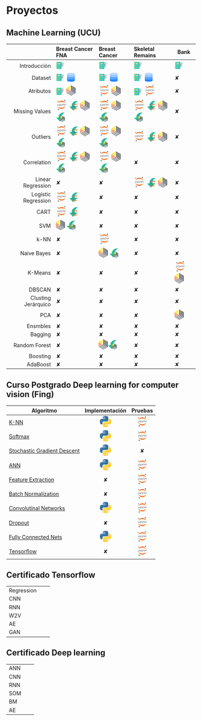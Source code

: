 # Proyectos

## Machine Learning (UCU)

|                     | Breast Cancer FNA     | Breast Cancer |Skeletal Remains   | Bank | 
|--------------------:|:-------------------|:--|:--------------------| ------- |
| Introducción        | [![RM](./img/dc.png)][1]  | [![RM](./img/dc.png)][4_1] | [![RM](./img/dc.png)][2_1]  | [![RM](./img/dc.png)][3_1] |
| Dataset             | [![DOC](./img/dc.png)][2] [![Dataset](./img/dd.png)][23] | [![RM](./img/dc.png)][4_2] [![RM](./img/dd.png)][4_9] | [![Dataset](./img/dc.png)][2_4] [![Dataset](./img/dd.png)][2_3]  |✘ |
| Atributos           | [![RM](./img/dc.png)][4] [![RM](./img/rm.png)][3] | [![RM](./img/jn.png)][4_3] [![RM](./img/rm.png)][4_8]  | [![RM](./img/dc.png)][2_2] [![Dataset](./img/jn.png)][2_5]  |✘ |
| Missing Values      | [![RM](./img/jn.png)][5] [![RM](./img/jd.png)][25] [![RM](./img/rm.png)][6] [![RM](./img/rd.png)][24] | [![RM](./img/jn.png)][4_4] [![RM](./img/rm.png)][4_11] [![RM](./img/rd.png)][4_10] |  [![RM](./img/jn.png)][2_6] [![RM](./img/jd.png)][2_9] [![RM](./img/rm.png)][2_12] [![RM](./img/rd.png)][2_13] |✘ |
| Outliers            | [![RM](./img/jn.png)][7] [![RM](./img/jd.png)][26] [![RM](./img/rm.png)][8] [![RM](./img/rd.png)][21]  | [![RM](./img/jn.png)][4_5] [![RM](./img/rm.png)][4_12] [![RM](./img/rd.png)][4_13] | [![RM](./img/jn.png)][2_7] [![RM](./img/jd.png)][2_10] [![RM](./img/rm.png)][2_14] |✘ |
| Correlation         | [![RM](./img/jn.png)][19] [![RM](./img/jd.png)][27] [![RM](./img/rm.png)][20] [![RM](./img/rd.png)][22] | [![RM](./img/jn.png)][4_6]  [![RM](./img/rm.png)][4_14]  [![RM](./img/rd.png)][4_15]  | ✘ | ✘ |
| Linear Regression   | ✘  | ✘ | [![RM](./img/jn.png)][2_8] [![RM](./img/jd.png)][2_11] [![RM](./img/rm.png)][2_15] |✘ |
| Logistic Regression | [![RM](./img/jn.png)][11] [![](./img/jd.png)][12] | ✘ | ✘ |✘ |
| CART                | [![RM](./img/jn.png)][13] [![](./img/jd.png)][14] | ✘ | ✘ |✘ |
| SVM                 | [![](./img/rm.png)][15] [![](./img/rd.png)][16] | ✘ | ✘ |✘ |
| k-NN | ✘ | [![JN](./img/jn.png)][4_7] | ✘ |✘ |
| Naive Bayes | ✘ | [![](./img/rm.png)][4_16] [![](./img/rd.png)][4_17] | ✘ | ✘ |
| K-Means | ✘ | ✘ | ✘ | [![JN](./img/jn.png)][5_1] [![RM](./img/rm.png)][5_3] |
| DBSCAN | ✘ | ✘ | ✘ | ✘ |
| Clusting Jerárquico | ✘ | ✘ | ✘ | ✘ |
| PCA | ✘ | ✘ | ✘ | [![RM](./img/rm.png)][5_2]  |
| Ensmbles | ✘ | ✘ | ✘ | ✘ |
| Bagging | ✘ | ✘ | ✘ | ✘ |
| Random Forest | ✘ | [![RM](./img/rm.png)][6_1][![RM](./img/rd.png)][6_2] | ✘ | ✘ |
| Boosting | ✘ | ✘ | ✘ | ✘ |
| AdaBoost | ✘ | ✘ | ✘ | ✘ |

[1]: ./proyects/breast-cancer/1_introduction.md
[2]: ./proyects/breast-cancer/2_dataset.md
[23]: https://drive.google.com/file/d/1N31jS36zYpPMVXFy1AqcbxCgJodye0bW/view?usp=sharing
[3]: ./proyects/breast-cancer/3_attributes_rapidminer.md
[4]: ./proyects/breast-cancer/3_attributes_text.md
[5]: ./proyects/breast-cancer/4_missing_values_code.md
[6]: ./proyects/breast-cancer/4_missing_values_rapidminer.md
[25]: https://drive.google.com/file/d/13QAtVBRNAjF_7PL_QxUb_bbmdfuNIIBh/view?usp=sharing
[24]: https://drive.google.com/file/d/1OGvxyWzjjxLlCi36yNKFzMCeQoL7PEUP/view?usp=sharing
[7]: ./proyects/breast-cancer/5_outliers_code.md
[26]: https://drive.google.com/file/d/1J0YxNysM__epSxv9qC35dw_pUN7PEjFP/view?usp=sharing
[21]: https://drive.google.com/file/d/1Wl7EbF4hMsidKGcm8Fr6wGTw0x5GIgNd/view?usp=sharing
[19]: ./proyects/breast-cancer/6_correlation_code.md
[27]: https://drive.google.com/file/d/1HzOwoi8c0WAsTh10GIxluBqPCRE_MZy6/view?usp=sharing
[20]: ./proyects/breast-cancer/6_correlation_rapidminer.md
[22]: https://drive.google.com/file/d/1LrBDKFolKlYzN1JeliW61lSSXrE3CbWm/view?usp=sharing
[8]: ./proyects/breast-cancer/5_outliers_rapidminer.md
[9]: ./proyects/breast-cancer/
[10]: ./proyects/breast-cancer/
[11]: ./proyects/breast-cancer/8_logistic_regression_code.md
[12]: https://drive.google.com/file/d/1jGZdum82wDCsL4c2eGyltIQGhnWFdR3e/view?usp=sharing
[13]: ./proyects/breast-cancer/7_CART_code.md
[14]: https://drive.google.com/file/d/14kr4rsp7mNqpNT2p_WISr-KOOVWmydxu/view?usp=sharing
[15]: ./proyects/breast-cancer/9_SVM_rapidminer.md
[16]: https://drive.google.com/file/d/141aHUtPFuTgDtkpVs7NV7BaM5crYwavm/view?usp=sharing
[17]: ./proyects/breast-cancer/UNUSED-UNUSED-UNUSED
[18]: ./proyects/breast-cancer/UNUSED-UNUSED-UNUSED

[2_1]: ./proyects/skeletal-remains/1_introduction.md
[2_2]: ./proyects/skeletal-remains/3_attributes_text.md
[2_4]: ./proyects/skeletal-remains/2_dataset.md
[2_5]: ./proyects/skeletal-remains/3_attributes_code.md
[2_3]: https://drive.google.com/file/d/1FW2yhiYE35hSLrAabjBpor1f23vAchCm/view?usp=sharing
[2_6]: ./proyects/skeletal-remains/4_missing_values_code.md
[2_7]: ./proyects/skeletal-remains/5_outliers_code.md
[2_8]: ./proyects/skeletal-remains/10_linear_regression.md
[2_9]: https://drive.google.com/file/d/1QJrkH7FepLMd3x2FI_zO_Vp1XTFUzMPm/view?usp=sharing
[2_10]: https://drive.google.com/file/d/1W8TGU0OziPPN1Bf49lY74KIq22f7P0bp/view?usp=sharing
[2_11]: https://drive.google.com/file/d/1rgjs3WasXmS7Kv8dXdY7AGBAJO1d_Q7Y/view?usp=sharing
[2_12]: ./proyects/skeletal-remains/4_missing_values_rapidminer.md
[2_13]: https://drive.google.com/file/d/1kkWEYlrdIHpbOhj6z-21NoXKz7rf7yC2/view?usp=sharing
[2_14]: ./proyects/skeletal-remains/5_outliers_rapidminer.md
[2_15]: ./proyects/skeletal-remains/10_linear_regression_rapidminer.md

[3_1]: ./proyects/plasticc/1_introduction.md

[4_1]: ./proyects/breast-cancer-diagnosis/1_introduction.md
[4_2]: ./proyects/breast-cancer-diagnosis/2_dataset.md
[4_9]: https://drive.google.com/file/d/1yhe1SvayM-MDZsLT-qY50_H1yWdq8l9c/view?usp=sharing
[4_3]: ./proyects/breast-cancer-diagnosis/3_attributes.md
[4_8]: ./proyects/breast-cancer-diagnosis/3_attributes_rapidminer.md
[4_4]: ./proyects/breast-cancer-diagnosis/4_missing_values.md
[4_10]: https://drive.google.com/file/d/1yhe1SvayM-MDZsLT-qY50_H1yWdq8l9c/view?usp=sharing
[4_11]: ./proyects/breast-cancer-diagnosis/4_missing_values_rapidminer.md
[4_5]: ./proyects/breast-cancer-diagnosis/5_outliers.md
[4_12]: ./proyects/breast-cancer-diagnosis/5_outliers_rapidminer.md
[4_13]: https://drive.google.com/file/d/1yhe1SvayM-MDZsLT-qY50_H1yWdq8l9c/view?usp=sharing
[4_6]: ./proyects/breast-cancer-diagnosis/6_correlation.md
[4_14]: ./proyects/breast-cancer-diagnosis/6_correlation_rapidminer.md
[4_15]: https://drive.google.com/file/d/1XRNyRdLqmAA26e3uzUhCGXFDsLTQ5Vv1/view?usp=sharing
[4_6]: ./proyects/breast-cancer-diagnosis/6_correlation.md
[4_7]: ./proyects/breast-cancer-diagnosis/11_KNN.md
[4_16]: ./proyects/breast-cancer-diagnosis/12_naive-bayes.md
[4_17]: https://drive.google.com/file/d/1kNfTpj5fsDvZU1VOILLOKHFoD5GhpejE/view?usp=sharing
[5_1]: ./proyects/K-menas-clustering/Clustering.md
[5_3]: ./proyects/K-menas-clustering/Clustering-rm.md
[5_2]: ./proyects/PCA/PCA-rm.md

[6_1]: ./proyects/Random-Forest/random-forest-rm.md
[6_2]: ./proyects/Random-Forest/process/random-forest.rmp

## Curso Postgrado Deep learning for computer vision (Fing)

| Algoritmo | Implementación | Pruebas |  
|-----------|:--------------:|:-------:|
| [K-NN](./proyects/deep-learning/k-nn.md) | [![PY](./img/py.png)][KNN-imp] | [![PY](./img/jn.png)][KNN]  |
| [Softmax](./proyects/deep-learning/softmax.md) | [![PY](./img/py.png)][Softmax-imp] | [![JN](./img/jn.png)][Softmax] |
| [Stochastic Gradient Descent](./proyects/deep-learning/stochastic-gradient-descent.md)  | [![PY](./img/py.png)][SGD-imp] | ✘ |
| [ANN](./proyects/deep-learning/ann.md) | [![PY](./img/py.png)][ANN-imp] | [![PY](./img/jn.png)][ANN] | 
| [Feature Extraction](./proyects/deep-learning/image-feature.md) | ✘ | [![PY](./img/jn.png)][FE] | 
| [Batch Normalization](./proyects/deep-learning/BatchNormalization.md) | ✘ | [![PY](./img/jn.png)][BN] | 
| [Convolutinal Networks](./proyects/deep-learning/ConvolutionalNetworks.md) | [![PY](./img/py.png)][CNN-imp] | [![PY](./img/jn.png)][CN] | 
| [Dropout](./proyects/deep-learning/Dropout.md) | ✘ | [![PY](./img/jn.png)][DO] | 
| [Fully Connected Nets](./proyects/deep-learning/FullyConnectedNets.md) | [![PY](./img/py.png)][FCN-imp] | [![PY](./img/jn.png)][FCN] | 
| [Tensorflow](./proyects/deep-learning/Tensorflow.md) | ✘ | [![PY](./img/jn.png)][TSF] | 

[KNN-imp]: ./proyects/deep-learning/knn-implementation.md
[Softmax-imp]: ./proyects/deep-learning/softmax-implementation.md
[SGD-imp]: ./proyects/deep-learning/stochastic-gradient-descent.md#linear-classifier-&-sgd-implementation
[ANN-imp]: ./proyects/deep-learning/ann-implementation.md
[CNN-imp]: ./proyects/deep-learning/cnn-implementation.md
[FCN-imp]: ./proyects/deep-learning/fullyconnectednets.md

[KNN]: ./proyects/deep-learning/k-nn.md
[Softmax]: ./proyects/deep-learning/softmax.md
[ANN]: ./proyects/deep-learning/ann.md
[FE]: ./proyects/deep-learning/image-features.md
[BN]: ./proyects/deep-learning/BatchNormalization.md
[CN]: ./proyects/deep-learning/ConvolutionalNetworks.md
[DO]: ./proyects/deep-learning/Dropout.md
[FCN]: ./proyects/deep-learning/FullyConnectedNets.md
[TSF]: ./proyects/deep-learning/Tensorflow.md


## Certificado Tensorflow

|  | |  | 
|:--|:---:|:----:|
| Regression | | |
| CNN  | | |
| RNN  | | |
| W2V  | | | 
| AE   | | | 
| GAN  | | | 

## Certificado Deep learning

|      |   |   | 
|:-----|:-:|:-:|
| ANN  | | |
| CNN  | | |
| RNN  | | |
| SOM  | | |
| BM   | | |
| AE   | | |

